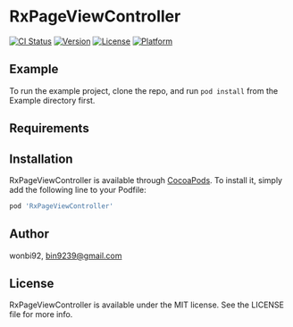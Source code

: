 # RxPageViewController

[![CI Status](https://img.shields.io/travis/wonbi92/RxPageViewController.svg?style=flat)](https://travis-ci.org/wonbi92/RxPageViewController)
[![Version](https://img.shields.io/cocoapods/v/RxPageViewController.svg?style=flat)](https://cocoapods.org/pods/RxPageViewController)
[![License](https://img.shields.io/cocoapods/l/RxPageViewController.svg?style=flat)](https://cocoapods.org/pods/RxPageViewController)
[![Platform](https://img.shields.io/cocoapods/p/RxPageViewController.svg?style=flat)](https://cocoapods.org/pods/RxPageViewController)

## Example

To run the example project, clone the repo, and run `pod install` from the Example directory first.

## Requirements

## Installation

RxPageViewController is available through [CocoaPods](https://cocoapods.org). To install
it, simply add the following line to your Podfile:

```ruby
pod 'RxPageViewController'
```

## Author

wonbi92, bin9239@gmail.com

## License

RxPageViewController is available under the MIT license. See the LICENSE file for more info.
